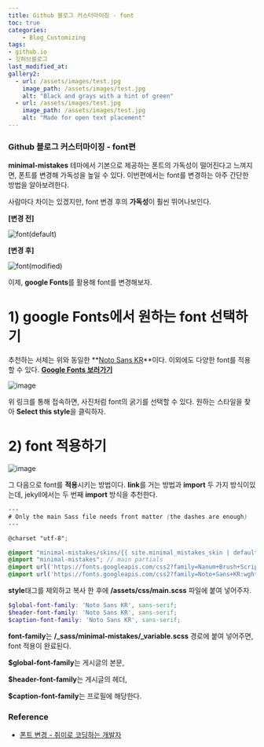 ```yaml
---
title: Github 블로그 커스터마이징 - font
toc: true
categories:	
    - Blog_Customizing
tags:
- github.io
- 깃허브블로그
last_modified_at: 
gallery2:
  - url: /assets/images/test.jpg
    image_path: /assets/images/test.jpg
    alt: "Black and grays with a hint of green"
  - url: /assets/images/test.jpg
    image_path: /assets/images/test.jpg
    alt: "Made for open text placement"
---
```


### Github 블로그 커스터마이징 - font편

 **minimal-mistakes** 테마에서 기본으로 제공하는 폰트의 가독성이 떨어진다고 느껴지면, 폰트를 변경해 가독성을 높일 수 있다. 이번편에서는 font를 변경하는 아주 간단한 방법을 알아보려한다.



사람마다 차이는 있겠지만, font 변경 후의 **가독성**이 훨씬 뛰어나보인다.

**[변경 전]**

![font(default)](https://user-images.githubusercontent.com/49560745/103432766-b1c7db80-4c28-11eb-90fb-b2bc4fc66118.JPG)

**[변경 후]**

![font(modified)](https://user-images.githubusercontent.com/49560745/103432771-bab8ad00-4c28-11eb-9b89-cb42ac40fcd7.JPG)

 이제, **google Fonts**를 활용해 font를 변경해보자.

# 1) google Fonts에서 원하는 font 선택하기

추천하는 서체는 위와 동일한 **[Noto Sans KR](https://fonts.google.com/specimen/Noto+Sans+KR?sidebar.open=true&selection.family=Noto+Sans+KR:wght@100)**이다. 이외에도 다양한 font를 적용할 수 있다. **[Google Fonts 보러가기](https://fonts.google.com/?sidebar.open=true&selection.family=Noto+Sans+KR:wght@100)**

![image](https://user-images.githubusercontent.com/49560745/103432826-9f01d680-4c29-11eb-9467-b94b34372fd0.png)

위 링크를 통해 접속하면, 사진처럼 font의 굵기를 선택할 수 있다. 원하는 스타일을 찾아 **Select this style**을 클릭하자.



# 2) font 적용하기

![image](https://user-images.githubusercontent.com/49560745/103432843-015ad700-4c2a-11eb-8688-046bf975de16.png)

그 다음으로 font를 **적용**시키는 방법이다. **link**를 거는 방법과 **import** 두 가지 방식이있는데, jekyll에서는 두 번째 **import** 방식을 추천한다. 

```scss
---
# Only the main Sass file needs front matter (the dashes are enough)
---

@charset "utf-8";

@import "minimal-mistakes/skins/{{ site.minimal_mistakes_skin | default: 'default' }}"; // skin
@import "minimal-mistakes"; // main partials
@import url('https://fonts.googleapis.com/css2?family=Nanum+Brush+Script&display=swap');
@import url('https://fonts.googleapis.com/css2?family=Noto+Sans+KR:wght@100&display=swap');
```

**style**태그를 제외하고 복사 한 후에 **/assets/css/main.scss** 파일에 붙여 넣어주자.



```scss
$global-font-family: 'Noto Sans KR', sans-serif;
$header-font-family: 'Noto Sans KR', sans-serif;
$caption-font-family: 'Noto Sans KR', sans-serif;
```

**font-family**는 **/_sass/minimal-mistakes/_variable.scss** 경로에 붙여 넣어주면, font 적용이 완료된다.

**$global-font-family**는 게시글의 본문,

**$header-font-family**는 게시글의 헤더,

**$caption-font-family**는 프로필에 해당한다.





### Reference

- [폰트 변경 - 취미로 코딩하는 개발자](https://devinlife.com/howto%20github%20pages/set-font/)




